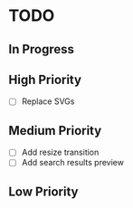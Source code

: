 # TODO

## In Progress

## High Priority

- [ ] Replace SVGs

## Medium Priority

- [ ] Add resize transition
- [ ] Add search results preview

## Low Priority
